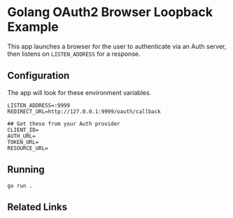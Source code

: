 # Golang OAuth2 Browser Loopback Example

This app launches a browser for the user to authenticate via
an Auth server, then listens on `LISTEN_ADDRESS` for
a response.

## Configuration

The app will look for these environment variables.

```shell
LISTEN_ADDRESS=:9999
REDIRECT_URL=http://127.0.0.1:9999/oauth/callback

## Get these from your Auth provider
CLIENT_ID=
AUTH_URL=
TOKEN_URL=
RESOURCE_URL=
```

## Running

```shell
go run .
```

## Related Links
